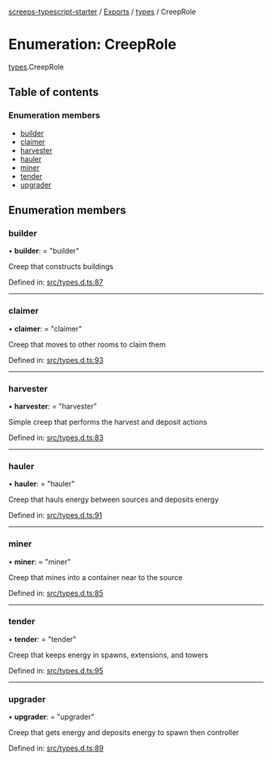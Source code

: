 [screeps-typescript-starter](../README.md) / [Exports](../modules.md) / [types](../modules/types.md) / CreepRole

# Enumeration: CreepRole

[types](../modules/types.md).CreepRole

## Table of contents

### Enumeration members

- [builder](types.creeprole.md#builder)
- [claimer](types.creeprole.md#claimer)
- [harvester](types.creeprole.md#harvester)
- [hauler](types.creeprole.md#hauler)
- [miner](types.creeprole.md#miner)
- [tender](types.creeprole.md#tender)
- [upgrader](types.creeprole.md#upgrader)

## Enumeration members

### builder

• **builder**: = "builder"

Creep that constructs buildings

Defined in: [src/types.d.ts:87](https://github.com/Baelyk/screeps/blob/94a340d/src/types.d.ts#L87)

___

### claimer

• **claimer**: = "claimer"

Creep that moves to other rooms to claim them

Defined in: [src/types.d.ts:93](https://github.com/Baelyk/screeps/blob/94a340d/src/types.d.ts#L93)

___

### harvester

• **harvester**: = "harvester"

Simple creep that performs the harvest and deposit actions

Defined in: [src/types.d.ts:83](https://github.com/Baelyk/screeps/blob/94a340d/src/types.d.ts#L83)

___

### hauler

• **hauler**: = "hauler"

Creep that hauls energy between sources and deposits energy

Defined in: [src/types.d.ts:91](https://github.com/Baelyk/screeps/blob/94a340d/src/types.d.ts#L91)

___

### miner

• **miner**: = "miner"

Creep that mines into a container near to the source

Defined in: [src/types.d.ts:85](https://github.com/Baelyk/screeps/blob/94a340d/src/types.d.ts#L85)

___

### tender

• **tender**: = "tender"

Creep that keeps energy in spawns, extensions, and towers

Defined in: [src/types.d.ts:95](https://github.com/Baelyk/screeps/blob/94a340d/src/types.d.ts#L95)

___

### upgrader

• **upgrader**: = "upgrader"

Creep that gets energy and deposits energy to spawn then controller

Defined in: [src/types.d.ts:89](https://github.com/Baelyk/screeps/blob/94a340d/src/types.d.ts#L89)
